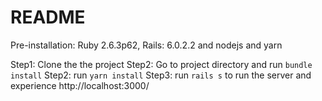 # README

Pre-installation:  Ruby 2.6.3p62, Rails: 6.0.2.2 and nodejs and yarn

Step1: Clone the the project
Step2: Go to project directory and run `bundle install`
Step2: run `yarn install`
Step3: run `rails s` to run the server and experience http://localhost:3000/
